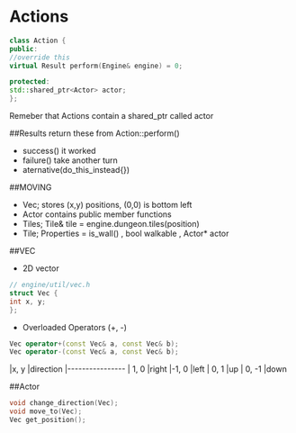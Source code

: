 # Actions
```C++
class Action {
public:
//override this 
virtual Result perform(Engine& engine) = 0;

protected:
std::shared_ptr<Actor> actor;
};
```
Remeber that Actions contain a shared_ptr<Actor> called actor

##Results
return these from Action::perform()
- success() it worked
- failure() take another turn
- aternative(do_this_instead{})

##MOVING
- Vec; stores (x,y) positions, (0,0) is bottom left
- Actor contains public member functions
- Tiles; Tile& tile = engine.dungeon.tiles(position)
- Tile; Properties = is_wall() , bool walkable , Actor* actor

##VEC
- 2D vector
```C++
// engine/util/vec.h
struct Vec {
int x, y;
};
```
- Overloaded Operators (+, -)
```C++
Vec operator+(const Vec& a, const Vec& b);
Vec operator-(const Vec& a, const Vec& b);
```


|x,  y |direction
|----------------
| 1,  0 |right
|-1,  0 |left
| 0,  1 |up
| 0, -1 |down

##Actor
```C++
void change_direction(Vec);
void move_to(Vec);
Vec get_position();
```
